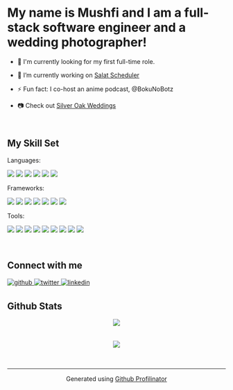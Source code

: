 # My name is Mushfi and I am a full-stack software engineer and a wedding photographer!
  

- 🌱  I'm currently looking for my first full-time role.  
  

- 🔭 I’m currently working on [Salat Scheduler](https://www.booksalat.com/)  
  

- ⚡ Fun fact: I co-host an anime podcast, @BokuNoBotz  
  

- 📷 Check out [Silver Oak Weddings](https://www.silveroakweddings.co/)  
  

<br/>  


## My Skill Set  
Languages: 
<p>
    <img src="https://img.shields.io/badge/-Javascript-F7DF1E?style=flat-square&logo=Javascript&logoColor=white"/>
    <img src="https://img.shields.io/badge/-Typescript-3178C6?style=flat-square&logo=Typescript&logoColor=white"/>
    <img src="https://img.shields.io/badge/-Ruby-CC342D?style=flat-square&logo=Ruby&logoColor=white"/>
    <img src="https://img.shields.io/badge/-SQL-336791?style=flat-square&logo=SQL&logoColor=white"/>
    <img src="https://img.shields.io/badge/-HTML5-E34F26?style=flat-square&logo=HTML5&logoColor=white"/>
    <img src="https://img.shields.io/badge/-CSS3-1572B6?style=flat-square&logo=CSS3&logoColor=white"/>
</p>
Frameworks:
<p>
    <img src="https://img.shields.io/badge/-React-61DAFB?style=flat-square&logo=React&logoColor=white"/>
    <img src="https://img.shields.io/badge/-Redux-764ABC?style=flat-square&logo=Redux&logoColor=white"/>
    <img src="https://img.shields.io/badge/-Ruby%20on%20Rails-CC0000?style=flat-square&logo=Ruby%20on%20Rails&logoColor=white"/>
    <img src="https://img.shields.io/badge/-Jest-C21325?style=flat-square&logo=Jest&logoColor=white"/>
    <img src="https://img.shields.io/badge/-Gatsby-663399?style=flat-square&logo=Gatsby&logoColor=white"/>
    <img src="https://img.shields.io/badge/-Next.js-000000?style=flat-square&logo=Next.js&logoColor=white"/>
    <img src="https://img.shields.io/badge/Tailwind%20CSS-38B2AC?&style=flat-square&logo=Tailwind-CSS&logoColor=white"/>
</p>
Tools:
<p>
    <img src="https://img.shields.io/badge/-Node.js-339933?style=flat-square&logo=Node.js&logoColor=white"/>
    <img src="https://img.shields.io/badge/-PostgreSQL-336791?style=flat-square&logo=PostgreSQL&logoColor=white"/>
    <img src="https://img.shields.io/badge/-React%20Hooks-61DAFB?style=flat-square&logo=React&logoColor=white"/>
    <img src="https://img.shields.io/badge/-Adobe%20Creative%20Suite-FF0000?style=flat-square&logo=Adobe&logoColor=white"/>
    <img src="https://img.shields.io/badge/Figma-F24E1E?&style=flat-square&logo=Figma&logoColor=white"/>
    <img src="https://img.shields.io/badge/-Visual%20Studio%20Code-23A9F2?style=flat-square&logo=Visual%20Studio%20Code&logoColor=white"/>
    <img src="https://img.shields.io/badge/-Github-181717?style=flat-square&logo=GitHub&logoColor=white"/>
    <img src="https://img.shields.io/badge/-Git-F44D27?style=flat-square&logo=Git&logoColor=white"/>
    <img src="https://img.shields.io/badge/-NPM-CB3837?style=flat-square&logo=NPM&logoColor=white"/>
</p>

<br/>  


## Connect with me  
<a href="https://github.com/rishavanand" target="_blank">
<img src=https://img.shields.io/badge/github-%2324292e.svg?&style=for-the-badge&logo=github&logoColor=white alt=github style="margin-bottom: 5px;" />
</a>
<a href="https://twitter.com/mushthedev" target="_blank">
<img src=https://img.shields.io/badge/twitter-%2300acee.svg?&style=for-the-badge&logo=twitter&logoColor=white alt=twitter style="margin-bottom: 5px;" />
</a>
<a href="https://linkedin.com/in/mushfi-chowdhury" target="_blank">
<img src=https://img.shields.io/badge/linkedin-%231E77B5.svg?&style=for-the-badge&logo=linkedin&logoColor=white alt=linkedin style="margin-bottom: 5px;" />
</a>  
  

<br/>  


## Github Stats  
<div align="center"><img src="https://github-readme-stats.vercel.app/api?username=mushfichowdhury&show_icons=true&count_private=true&hide_border=true" align="center" /></div>  

<br/>  
  

<br/>  

<div align="center">
<img src="https://komarev.com/ghpvc/?username=mushfichowdhury&&style=flat-square" align="center" />
</div>  
  

<br/>  


<br />

----
<div align="center">Generated using <a href="https://profilinator.rishav.dev/" target="_blank">Github Profilinator</a></div>
